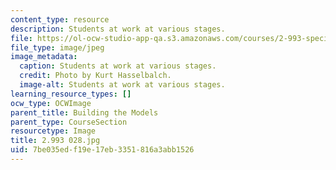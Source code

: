 ```yaml
---
content_type: resource
description: Students at work at various stages.
file: https://ol-ocw-studio-app-qa.s3.amazonaws.com/courses/2-993-special-topics-in-mechanical-engineering-the-art-and-science-of-boat-design-january-iap-2007/7be035edf19e17eb3351816a3abb1526_2993028.jpg
file_type: image/jpeg
image_metadata:
  caption: Students at work at various stages.
  credit: Photo by Kurt Hasselbalch.
  image-alt: Students at work at various stages.
learning_resource_types: []
ocw_type: OCWImage
parent_title: Building the Models
parent_type: CourseSection
resourcetype: Image
title: 2.993 028.jpg
uid: 7be035ed-f19e-17eb-3351-816a3abb1526
---
```

